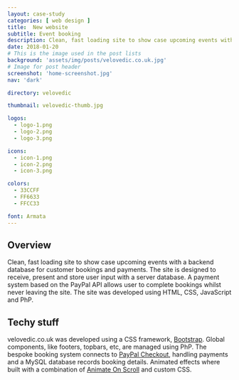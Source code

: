 ```yaml
---
layout: case-study
categories: [ web design ]
title:  New website
subtitle: Event booking
description: Clean, fast loading site to show case upcoming events with a backend database for customer bookings and payments. The site is designed to receive, present and store user input with a server database. A payment system based on the PayPal API allows user to complete bookings whilst never leaving the site. The site was developed using HTML, CSS, JavaScript and PhP.
date: 2018-01-20
# This is the image used in the post lists
background: 'assets/img/posts/velovedic.co.uk.jpg'
# Image for post header
screenshot: 'home-screenshot.jpg'
nav: 'dark'

directory: velovedic

thumbnail: velovedic-thumb.jpg

logos:
  - logo-1.png
  - logo-2.png
  - logo-3.png

icons:
  - icon-1.png
  - icon-2.png
  - icon-3.png

colors:
  - 33CCFF
  - FF6633
  - FFCC33

font: Armata
---
```


## Overview

Clean, fast loading site to show case upcoming events with a backend database for customer bookings and payments. The site is designed to receive, present and store user input with a server database. A payment system based on the PayPal API allows user to complete bookings whilst never leaving the site. The site was developed using HTML, CSS, JavaScript and PhP.

## Techy stuff

velovedic.co.uk was developed using a CSS framework, <a href="https://getbootstrap.com/">Bootstrap</a>. Global components, like footers, topbars, etc, are managed using PhP. The bespoke booking system connects to <a href="https://developer.paypal.com/docs/checkout/">PayPal Checkout</a>, handling payments and a MySQL database records booking details. Animated effects where built with a combination of <a href="https://michalsnik.github.io/aos/">Animate On Scroll</a> and custom CSS.
